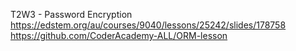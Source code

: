 T2W3 - Password Encryption  
https://edstem.org/au/courses/9040/lessons/25242/slides/178758  
https://github.com/CoderAcademy-ALL/ORM-lesson  